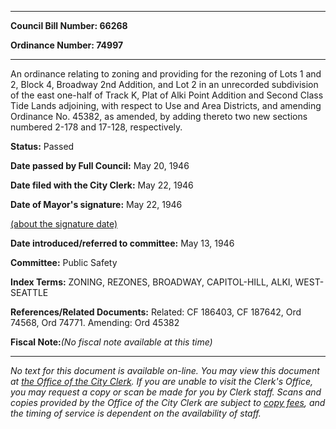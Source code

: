 

********

**Council Bill Number: 66268**
   
**Ordinance Number: 74997**
********

 An ordinance relating to zoning and providing for the rezoning of Lots 1 and 2, Block 4, Broadway 2nd Addition, and Lot 2 in an unrecorded subdivision of the east one-half of Track K, Plat of Alki Point Addition and Second Class Tide Lands adjoining, with respect to Use and Area Districts, and amending Ordinance No. 45382, as amended, by adding thereto two new sections numbered 2-178 and 17-128, respectively.

**Status:** Passed
   
**Date passed by Full Council:** May 20, 1946
   
**Date filed with the City Clerk:** May 22, 1946
   
**Date of Mayor's signature:** May 22, 1946
   
[(about the signature date)](/~public/approvaldate.htm)
   
   
   
**Date introduced/referred to committee:** May 13, 1946
   
**Committee:** Public Safety
   
   
**Index Terms:** ZONING, REZONES, BROADWAY, CAPITOL-HILL, ALKI, WEST-SEATTLE

**References/Related Documents:** Related: CF 186403, CF 187642, Ord 74568, Ord 74771. Amending: Ord 45382

**Fiscal Note:**_(No fiscal note available at this time)_
********

_No text for this document is available on-line. You may view this document at [the Office of the City Clerk](http://www.seattle.gov/leg/clerk/contactUs.htm). If you are unable to visit the Clerk's Office, you may request a copy or scan be made for you by Clerk staff. Scans and copies provided by the Office of the City Clerk are subject to [copy fees](http://clerk.seattle.gov/~public/clerkfees.htm), and the timing of service is dependent on the availability of staff._

